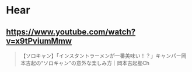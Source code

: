 # Hear

## https://www.youtube.com/watch?v=x9tPviumMmw

> 【ソロキャン】「インスタントラーメンが一番美味い！？」キャンパー岡本吉起の“ソロキャン”の意外な楽しみ方｜岡本吉起塾Ch 
